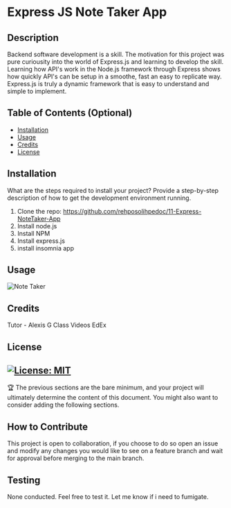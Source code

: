 # Express JS Note Taker App

## Description
Backend software development is a skill. The motivation for this project was pure curiousity into the world of Express.js and learning to develop the skill. Learning how API's work in the Node.js framework through Express shows how quickly API's can be setup in a smoothe, fast an easy to replicate way. Express.js is truly a dynamic framework that is easy to understand and simple to implement. 

## Table of Contents (Optional)
- [Installation](#installation)
- [Usage](#usage)
- [Credits](#credits)
- [License](#license)
## Installation
What are the steps required to install your project? Provide a step-by-step description of how to get the development environment running.
1. Clone the repo: https://github.com/rehposolihpedoc/11-Express-NoteTaker-App
2. Install node.js
3. Install NPM 
4. Install express.js
5. install insomnia app 


## Usage

![Note Taker](/11-Express-NoteTaker-App/public/assets/media/Screenshot%202023-12-04%20at%204.31.38 PM.png)


## Credits

Tutor - Alexis G
Class Videos EdEx


## License
[![License: MIT](https://img.shields.io/badge/License-MIT-yellow.svg)](https://opensource.org/licenses/MIT)
---
🏆 The previous sections are the bare minimum, and your project will ultimately determine the content of this document. You might also want to consider adding the following sections.


## How to Contribute
This project is open to collaboration, if you choose to do so open an issue and modify any changes you would like to see on a feature branch and wait for approval before merging to the main branch.

## Testing
None conducted. Feel free to test it. Let me know if i need to fumigate. 